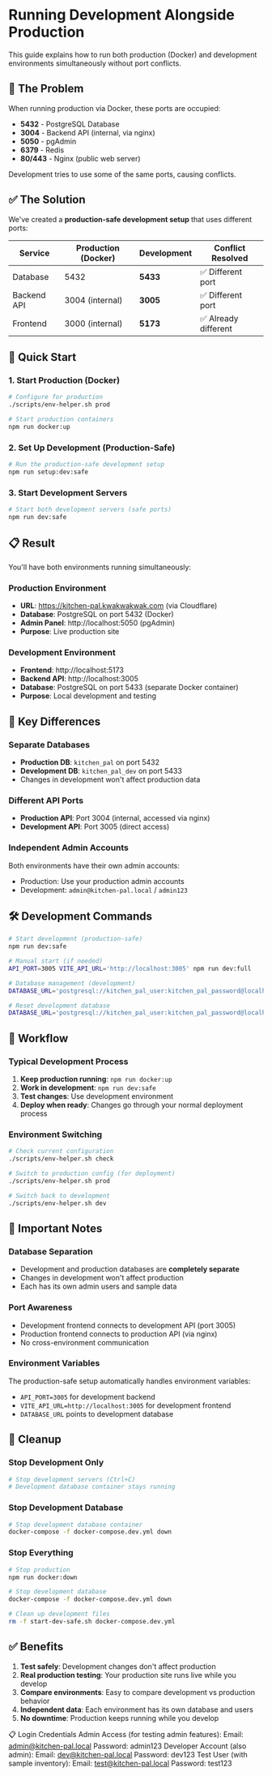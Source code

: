 # Running Development Alongside Production

This guide explains how to run both production (Docker) and development environments simultaneously without port conflicts.

## 🚨 The Problem

When running production via Docker, these ports are occupied:
- **5432** - PostgreSQL Database
- **3004** - Backend API (internal, via nginx)
- **5050** - pgAdmin
- **6379** - Redis
- **80/443** - Nginx (public web server)

Development tries to use some of the same ports, causing conflicts.

## ✅ The Solution

We've created a **production-safe development setup** that uses different ports:

| Service | Production (Docker) | Development | Conflict Resolved |
|---------|--------------------|--------------|--------------------|
| Database | 5432 | **5433** | ✅ Different port |
| Backend API | 3004 (internal) | **3005** | ✅ Different port |
| Frontend | 3000 (internal) | **5173** | ✅ Already different |

## 🚀 Quick Start

### 1. Start Production (Docker)
```bash
# Configure for production
./scripts/env-helper.sh prod

# Start production containers
npm run docker:up
```

### 2. Set Up Development (Production-Safe)
```bash
# Run the production-safe development setup
npm run setup:dev:safe
```

### 3. Start Development Servers
```bash
# Start both development servers (safe ports)
npm run dev:safe
```

## 📋 Result

You'll have both environments running simultaneously:

### Production Environment
- **URL**: https://kitchen-pal.kwakwakwak.com (via Cloudflare)
- **Database**: PostgreSQL on port 5432 (Docker)
- **Admin Panel**: http://localhost:5050 (pgAdmin)
- **Purpose**: Live production site

### Development Environment  
- **Frontend**: http://localhost:5173
- **Backend API**: http://localhost:3005
- **Database**: PostgreSQL on port 5433 (separate Docker container)
- **Purpose**: Local development and testing

## 🔧 Key Differences

### Separate Databases
- **Production DB**: `kitchen_pal` on port 5432
- **Development DB**: `kitchen_pal_dev` on port 5433
- Changes in development won't affect production data

### Different API Ports
- **Production API**: Port 3004 (internal, accessed via nginx)
- **Development API**: Port 3005 (direct access)

### Independent Admin Accounts
Both environments have their own admin accounts:
- Production: Use your production admin accounts
- Development: `admin@kitchen-pal.local` / `admin123`

## 🛠️ Development Commands

```bash
# Start development (production-safe)
npm run dev:safe

# Manual start (if needed)
API_PORT=3005 VITE_API_URL='http://localhost:3005' npm run dev:full

# Database management (development)
DATABASE_URL='postgresql://kitchen_pal_user:kitchen_pal_password@localhost:5433/kitchen_pal_dev' npm run db:studio

# Reset development database
DATABASE_URL='postgresql://kitchen_pal_user:kitchen_pal_password@localhost:5433/kitchen_pal_dev' npm run db:reset
```

## 🔄 Workflow

### Typical Development Process
1. **Keep production running**: `npm run docker:up`
2. **Work in development**: `npm run dev:safe`
3. **Test changes**: Use development environment
4. **Deploy when ready**: Changes go through your normal deployment process

### Environment Switching
```bash
# Check current configuration
./scripts/env-helper.sh check

# Switch to production config (for deployment)
./scripts/env-helper.sh prod

# Switch back to development
./scripts/env-helper.sh dev
```

## 🚨 Important Notes

### Database Separation
- Development and production databases are **completely separate**
- Changes in development won't affect production
- Each has its own admin users and sample data

### Port Awareness
- Development frontend connects to development API (port 3005)
- Production frontend connects to production API (via nginx)
- No cross-environment communication

### Environment Variables
The production-safe setup automatically handles environment variables:
- `API_PORT=3005` for development backend
- `VITE_API_URL=http://localhost:3005` for development frontend
- `DATABASE_URL` points to development database

## 🧹 Cleanup

### Stop Development Only
```bash
# Stop development servers (Ctrl+C)
# Development database container stays running
```

### Stop Development Database
```bash
# Stop development database container
docker-compose -f docker-compose.dev.yml down
```

### Stop Everything
```bash
# Stop production
npm run docker:down

# Stop development database
docker-compose -f docker-compose.dev.yml down

# Clean up development files
rm -f start-dev-safe.sh docker-compose.dev.yml
```

## ✅ Benefits

1. **Test safely**: Development changes don't affect production
2. **Real production testing**: Your production site runs live while you develop
3. **Compare environments**: Easy to compare development vs production behavior
4. **Independent data**: Each environment has its own database and users
5. **No downtime**: Production keeps running while you develop

📋 Login Credentials
Admin Access (for testing admin features):
Email: admin@kitchen-pal.local
Password: admin123
Developer Account (also admin):
Email: dev@kitchen-pal.local
Password: dev123
Test User (with sample inventory):
Email: test@kitchen-pal.local
Password: test123